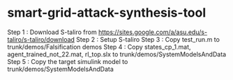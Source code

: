 # smart-grid-attack-synthesis-tool

Step 1 : Download S-taliro from https://sites.google.com/a/asu.edu/s-taliro/s-taliro/download
Step 2 : Setup S-taliro
Step 3 : Copy test_run.m to trunk/demos/Falsification demos
Step 4 : Copy states_cp_1.mat, agent_trained_not_22.mat, rl_top.slx to trunk/demos/SystemModelsAndData
Step 5 : Copy the target simulink model to trunk/demos/SystemModelsAndData
